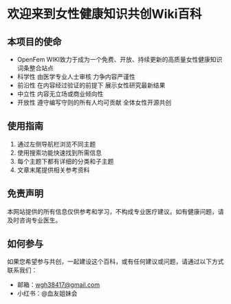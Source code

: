 # 欢迎来到女性健康知识共创Wiki百科

## 本项目的使命
- OpenFem WIKI致力于成为一个免费、开放、持续更新的高质量女性健康知识词条整合站点
- 科学性 由医学专业人士审核 力争内容严谨性
- 前沿性 在内容经过验证的前提下 展示女性研究最新结果
- 中立性 内容无立场或商业倾向性
- 开放性 遵守编写守则的所有人均可贡献 全体女性开源共创

## 使用指南

1. 通过左侧导航栏浏览不同主题
2. 使用搜索功能快速找到所需信息
3. 每个主题下都有详细的分类和子主题
4. 文章末尾提供相关参考资料

## 免责声明

本网站提供的所有信息仅供参考和学习，不构成专业医疗建议。如有健康问题，请及时咨询专业医生。

## 如何参与

如果您希望参与共创，一起建设这个百科，或有任何建议或问题，请通过以下方式联系我们：

- 邮箱：wgh38417@gmail.com
- 小红书：@血友姐妹会



<!-- # Welcome to MkDocs

For full documentation visit [mkdocs.org](https://www.mkdocs.org).

## Commands

* `mkdocs new [dir-name]` - Create a new project.
* `mkdocs serve` - Start the live-reloading docs server.
* `mkdocs build` - Build the documentation site.
* `mkdocs -h` - Print help message and exit.

## Project layout

    mkdocs.yml    # The configuration file.
    docs/
        index.md  # The documentation homepage.
        ...       # Other markdown pages, images and other files. -->
